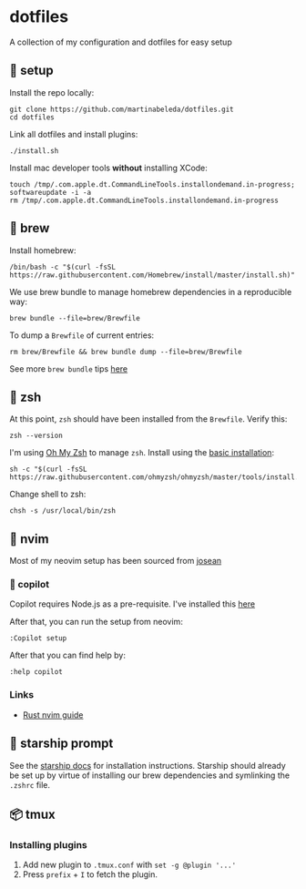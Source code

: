 # dotfiles

A collection of my configuration and dotfiles for easy setup

## :construction: setup

Install the repo locally:

```shell
git clone https://github.com/martinabeleda/dotfiles.git
cd dotfiles
```

Link all dotfiles and install plugins:

```shell
./install.sh
```

Install mac developer tools **without** installing XCode:

```shell
touch /tmp/.com.apple.dt.CommandLineTools.installondemand.in-progress;
softwareupdate -i -a
rm /tmp/.com.apple.dt.CommandLineTools.installondemand.in-progress
```

## :beers: brew

Install homebrew:

```shell
/bin/bash -c "$(curl -fsSL https://raw.githubusercontent.com/Homebrew/install/master/install.sh)"
```

We use brew bundle to manage homebrew dependencies in a reproducible way:

```shell
brew bundle --file=brew/Brewfile
```

To dump a `Brewfile` of current entries:

```shell
rm brew/Brewfile && brew bundle dump --file=brew/Brewfile
```

See more `brew bundle` tips [here](https://gist.github.com/ChristopherA/a579274536aab36ea9966f301ff14f3f)

## :hammer: zsh

At this point, `zsh` should have been installed from the `Brewfile`. Verify this:

```shell
zsh --version
```

I'm using [Oh My Zsh](https://github.com/ohmyzsh/ohmyzsh) to manage `zsh`. Install using the [basic installation](https://github.com/ohmyzsh/ohmyzsh#basic-installation):

```shell
sh -c "$(curl -fsSL https://raw.githubusercontent.com/ohmyzsh/ohmyzsh/master/tools/install.sh)"
```

Change shell to zsh:

```shell
chsh -s /usr/local/bin/zsh
```

## :wrench: nvim

Most of my neovim setup has been sourced from [josean](https://www.youtube.com/watch?v=vdn_pKJUda8)

### :robot: copilot

Copilot requires Node.js as a pre-requisite. I've installed this [here](https://nodejs.org/en/download)

After that, you can run the setup from neovim:

```
:Copilot setup
```

After that you can find help by:

```
:help copilot
```

### Links

- [Rust nvim guide](https://rsdlt.github.io/posts/rust-nvim-ide-guide-walkthrough-development-debug/)

## :rocket: starship prompt

See the [starship docs](https://starship.rs/guide/#%F0%9F%9A%80-installation) for installation instructions. Starship should already be set up by virtue of installing our brew dependencies and symlinking the `.zshrc` file.

## :package: tmux

### Installing plugins

1. Add new plugin to `.tmux.conf` with `set -g @plugin '...'`
1. Press `prefix` + `I` to fetch the plugin.
